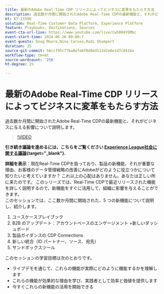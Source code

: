 ```yaml
---
title: 最新のAdobe Real-Time CDP リリースによってビジネスに変革をもたらす方法
description: 過去数か月間に開始されたAdobe Real-Time CDPの最新機能と、それがビジネスに与える影響について説明します。
kt: KT-15598
solution: Real-Time Customer Data Platform, Experience Platform
feature: Playbooks, Destinations, Sources
event-cta-url-live: https://www.youtube.com/live/Cw5004YGMbc
event-start-time: 2024-06-26 09:00-7
event-guests: Doug Moore,Nina Caruso,Rudi Shumpert
duration: 25
source-git-commit: 56ccf95c77ba8efebf8d8ed112d2e8e1d7c0418a
workflow-type: tm+mt
source-wordcount: '256'
ht-degree: 1%

---
```


# 最新のAdobe Real-Time CDP リリースによってビジネスに変革をもたらす方法

過去数か月間に開始されたAdobe Real-Time CDPの最新機能と、それがビジネスに与える影響について説明します。

>[!VIDEO](https://video.tv.adobe.com/v/3430515/?quality=12&learn=on)

**引き続き議論を進めるには、こちらをご覧ください [Experience League社会に関する議論](https://experienceleaguecommunities.adobe.com/t5/real-time-customer-data-platform/experience-league-live-post-session-discussion-how-the-latest/m-p/685150#M67){target="_blank"}.**

**詳細を表示**：現在Real-Time CDPを扱っており、製品の新機能、それが重要な理由、お客様のデータ管理戦略の改善にAdobeがどのように役立つかについて知りたいと考えていますか？ これ以上の心配はありません。あなたは正しい所に来たのです。 このシリーズでは、Real-Time CDPで最近リリースされた機能を詳しく説明するので、新機能をすぐに活用して、組織に影響を与えることができます。\
このセッションでは、ここ数か月間に開始された、5 つの新機能について説明し、紹介します。

1. ユースケースプレイブック
1. B2B のアップデート：アカウントベースのエンゲージメント +新しいダッシュボード
1. 製品ガイダンスの CDP Connections
1. 新しい統合（ID パートナー、ソース、宛先）
1. サンドボックスツール

このセッションの学習目標は次のとおりです。

* ライブデモを通じて、これらの機能が実際にどのように機能するかを理解します
* これらの機能が効果的な理由を学び、実践者として効率と価値を提供します
* 今すぐこれらの新機能の活用を開始できる